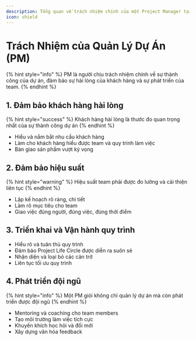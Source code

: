 ```yaml
---
description: Tổng quan về trách nhiệm chính của một Project Manager tại Cyberk
icon: shield
---
```


# Trách Nhiệm của Quản Lý Dự Án (PM)

{% hint style="info" %}
PM là người chịu trách nhiệm chính về sự thành công của dự án, đảm bảo sự hài lòng của khách hàng và sự phát triển của team.
{% endhint %}

## 1. Đảm bảo khách hàng hài lòng

{% hint style="success" %}
Khách hàng hài lòng là thước đo quan trọng nhất của sự thành công dự án
{% endhint %}

* Hiểu và nắm bắt nhu cầu khách hàng
* Làm cho khách hàng hiểu được team và quy trình làm việc
* Bàn giao sản phẩm vượt kỳ vọng

## 2. Đảm bảo hiệu suất

{% hint style="warning" %}
Hiệu suất team phải được đo lường và cải thiện liên tục
{% endhint %}

* Lập kế hoạch rõ ràng, chi tiết
* Làm rõ mục tiêu cho team
* Giao việc đúng người, đúng việc, đúng thời điểm

## 3. Triển khai và Vận hành quy trình

* Hiểu rõ và tuân thủ quy trình
* Đảm bảo Project Life Circle được diễn ra suôn sẻ
* Nhận diện và loại bỏ các cản trở
* Liên tục tối ưu quy trình

## 4. Phát triển đội ngũ

{% hint style="info" %}
Một PM giỏi không chỉ quản lý dự án mà còn phát triển được đội ngũ
{% endhint %}

* Mentoring và coaching cho team members
* Tạo môi trường làm việc tích cực
* Khuyến khích học hỏi và đổi mới
* Xây dựng văn hóa feedback
